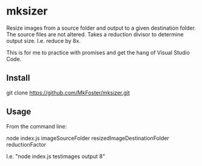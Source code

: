 # mksizer

Resize images from a source folder and output to a given destination folder.  The source files are not altered.  Takes a reduction divisor to determine output size.  I.e. reduce by 8x.

This is for me to practice with promises and get the hang of Visual Studio Code.

## Install
git clone https://github.com/MkFoster/mksizer.git

## Usage
From the command line:

node index.js imageSourceFolder resizedImageDestinationFolder reductionFactor

I.e. "node index.js testimages output 8"
